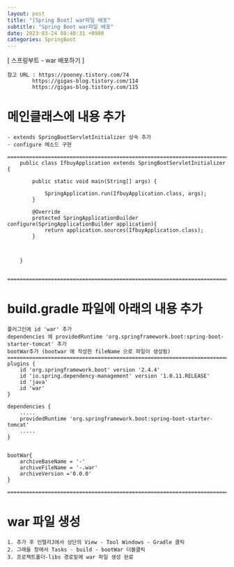 ```yaml
---
layout: post
title: "[Spring Boot] war파일 배포"
subtitle: "Spring Boot war파일 배포"
date: 2023-03-24 08:40:31 +0900
categories: SpringBoot
---
```

[ 스프링부트 - war 배포하기 ]
	
	참고 URL : https://pooney.tistory.com/74
			https://gigas-blog.tistory.com/114
			https://gigas-blog.tistory.com/115

# 메인클래스에 내용 추가

	- extends SpringBootServletInitializer 상속 추가
	- configure 메소드 구현

	=====================================================================================================================================================
		public class IfbuyApplication extends SpringBootServletInitializer {

			public static void main(String[] args) {

				SpringApplication.run(IfbuyApplication.class, args);
			}

			@Override
			protected SpringApplicationBuilder configure(SpringApplicationBuilder application){
				return application.sources(IfbuyApplication.class);
			}
			


		}


	=====================================================================================================================================================


# build.gradle 파일에 아래의 내용 추가


	플러그인에 id 'war' 추가
	dependencies 에 providedRuntime 'org.springframework.boot:spring-boot-starter-tomcat' 추가
	bootWar추가 (bootwar 에 작성한 fileName 으로 파일이 생성됨)
	=====================================================================================================================================================
	plugins {
		id 'org.springframework.boot' version '2.4.4'
		id 'io.spring.dependency-management' version '1.0.11.RELEASE'
		id 'java'
		id 'war'
	}

	dependencies {
		.....
		providedRuntime 'org.springframework.boot:spring-boot-starter-tomcat'
		.....
	}


	bootWar{
		archiveBaseName = '-'
		archiveFileName = '-.war'
		archiveVersion ='0.0.0'
	}

	=====================================================================================================================================================





# war 파일 생성
	1. 추가 후 인텔리J에서 상단의 View - Tool Windows - Gradle 클릭
	2. 그래들 창에서 Tasks - build - bootWar 더블클릭
	3. 프로젝트폴더-libs 경로밑에 war 파일 생성 완료

                                                                                                                                                                                                                                                                                                                                                                                                                                                                                                                                                                                                                                                                                                                                                                                                                                                                                                                                                                                                                                                                                                                                                                                                                                                                                                                                                                                                                                                                                                                                                                                                                                                                                                                                                                                                                                                                                                                                                                                                                                                                                                                                                                                           
